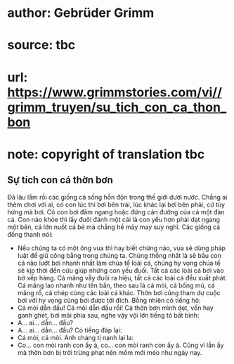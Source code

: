 # author: Gebrüder Grimm
# source: tbc
# url: https://www.grimmstories.com/vi//grimm_truyen/su_tich_con_ca_thon_bon
# note: copyright of translation tbc

## Sự tích con cá thờn bơn 

Đã lâu lắm rồi các giống cá sống hỗn độn trong thế giới dưới nước. Chẳng
ai thèm chơi với ai, có con lúc thì bơi bên trái, lúc khác lại bơi bên
phải, cứ tùy hứng mà bơi. Có con bơi đâm ngang hoặc đứng cản đường của
cả một đàn cá. Con nào khỏe thì lấy đuôi đánh một cái là con yếu hơn
phải dạt ngang một bên, cá lớn nuốt cá bé mà chẳng hề mảy may suy nghĩ.
Các giống cá đồng thanh nói:
- Nếu chúng ta có một ông vua thì hay biết chừng nào, vua sẽ dùng pháp
luật để giữ công bằng trong chúng ta.
Chúng thống nhất là sẽ bầu con cá nào lướt bơi nhanh nhất làm chúa tể
loài cá, chúng hy vọng chúa tể sẽ kịp thời đến cứu giúp những con yếu
đuối.
Tất cả các loài cá bơi vào bờ xếp hàng. Cá măng vẫy đuôi ra hiệu, tất cả
các loài cá đều xuất phát. Cá măng lao nhanh như tên bắn, theo sau là cá
mòi, cá bống mú, cá măng rổ, cá chép cùng các loài cá khác. Thờn bơi
cũng tham dự cuộc bơi với hy vọng cũng bơi được tới đích.
Bỗng nhiên có tiếng hô:
- Cá mòi dẫn đầu! Cá mòi dẫn đầu rồi!
Cá thờn bơn mình dẹt, vốn hay ganh ghét, bơi mãi phía sau, nghe vậy vội
lớn tiếng tỏ bất bình:
- A... ai... dẫn... đầu?
- A... ai... dẫn... đầu?
Có tiếng đáp lại:
- Cá mòi, cá mòi.
Anh chàng tị nạnh lại la:
- Co... con mòi ranh con ấy à, co... con mòi ranh con ấy à.
Cũng vì lần ấy mà thờn bơn bị trời trừng phạt nên mồm mới méo như ngày
nay.
